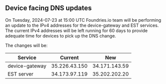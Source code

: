 ## Device facing DNS updates

On Tuesday, 2024-07-23 at 15:00 UTC Foundries.io team will be performing an
update to the IPv4 addresses for the device-gateway and EST services. The
current IPv4 addresses will be left running for 60 days to provide adequate
time for devices to pick up the DNS change.

The changes will be:

| Service        | Current       | New           |
| -------------- | ------------- | ------------- |
| device-gateway | 35.226.43.150 | 34.171.143.59 |
| EST server     | 34.173.97.119 | 35.202.202.20 |

